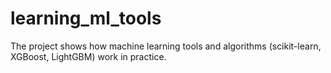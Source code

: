 # learning_ml_tools
The project shows how machine learning tools and algorithms (scikit-learn, XGBoost, LightGBM) work in practice. 
